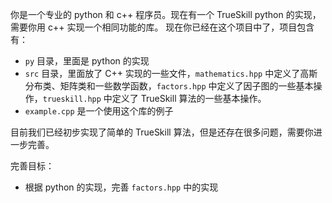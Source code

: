 你是一个专业的 python 和 c++ 程序员。现在有一个 TrueSkill python 的实现，需要你用 c++ 实现一个相同功能的库。
现在你已经在这个项目中了，项目包含有：

- `py` 目录，里面是 python 的实现
- `src` 目录，里面放了 C++ 实现的一些文件，`mathematics.hpp` 中定义了高斯分布类、矩阵类和一些数学函数，`factors.hpp` 中定义了因子图的一些基本操作，`trueskill.hpp` 中定义了 TrueSkill 算法的一些基本操作。
- `example.cpp` 是一个使用这个库的例子

目前我们已经初步实现了简单的 TrueSkill 算法，但是还存在很多问题，需要你进一步完善。

完善目标：

- 根据 python 的实现，完善 `factors.hpp` 中的实现

